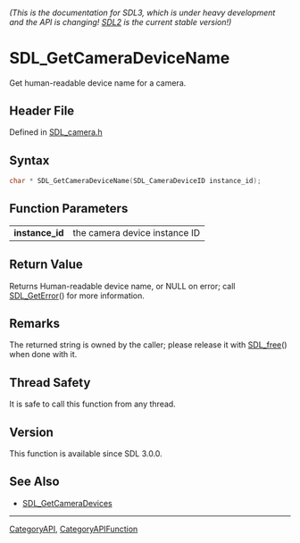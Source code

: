 ###### (This is the documentation for SDL3, which is under heavy development and the API is changing! [SDL2](https://wiki.libsdl.org/SDL2/) is the current stable version!)
# SDL_GetCameraDeviceName

Get human-readable device name for a camera.

## Header File

Defined in [SDL_camera.h](https://github.com/libsdl-org/SDL/blob/main/include/SDL3/SDL_camera.h)

## Syntax

```c
char * SDL_GetCameraDeviceName(SDL_CameraDeviceID instance_id);

```

## Function Parameters

|                     |                               |
| ------------------- | ----------------------------- |
| **instance_id**     | the camera device instance ID |

## Return Value

Returns Human-readable device name, or NULL on error; call
[SDL_GetError](SDL_GetError)() for more information.

## Remarks

The returned string is owned by the caller; please release it with
[SDL_free](SDL_free)() when done with it.

## Thread Safety

It is safe to call this function from any thread.

## Version

This function is available since SDL 3.0.0.

## See Also

* [SDL_GetCameraDevices](SDL_GetCameraDevices)

----
[CategoryAPI](CategoryAPI), [CategoryAPIFunction](CategoryAPIFunction)

